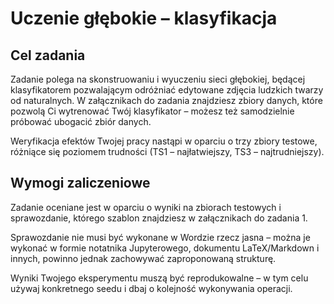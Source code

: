# Uczenie głębokie – klasyfikacja
## Cel zadania
Zadanie polega na skonstruowaniu i wyuczeniu sieci głębokiej, będącej klasyfikatorem pozwalającym odróżniać edytowane zdjęcia ludzkich twarzy od naturalnych. W załącznikach do zadania znajdziesz zbiory danych, które pozwolą Ci wytrenować Twój klasyfikator – możesz też samodzielnie próbować ubogacić zbiór danych.

Weryfikacja efektów Twojej pracy nastąpi w oparciu o trzy zbiory testowe, różniące się poziomem trudności (TS1 – najłatwiejszy, TS3 – najtrudniejszy).

## Wymogi zaliczeniowe
Zadanie oceniane jest w oparciu o wyniki na zbiorach testowych i sprawozdanie, którego szablon znajdziesz w załącznikach do zadania 1.

Sprawozdanie nie musi być wykonane w Wordzie rzecz jasna – można je wykonać w formie notatnika Jupyterowego, dokumentu LaTeX/Markdown i innych, powinno jednak zachowywać zaproponowaną strukturę.

Wyniki Twojego eksperymentu muszą być reprodukowalne – w tym celu używaj konkretnego seedu i dbaj o kolejność wykonywania operacji.